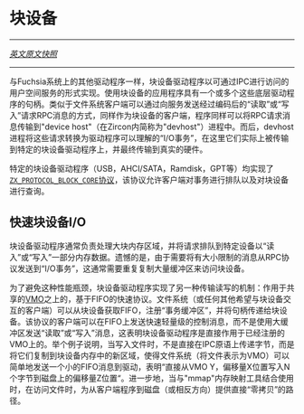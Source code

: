<!-- # Block Devices -->
# 块设备
---

[*英文原文快照*](https://github.com/fuchsia-mirror/docs/blob/f870f0ec91c81c83208425c865ab349abc71fd09/the-book/block_devices.md)

---
<!-- Fuchsia Block device drivers are, like other drivers on the system, implemented
as userspace services which are accessible via IPC. Programs using block devices
will have one or more handles to these underlying drivers. Similar to filesystem
clients, which may send “read” or “write” requests to servers by encoding these
requests within RPC messages, programs may act as clients to block devices, and
may transmit RPC messages to a “device host” (referred to as “devhost” within
Zircon). The devhost process then transforms these requests into
driver-understood “I/O transactions”, where they are actually transmitted to the
particular block device driver, and eventually to real hardware. -->

与Fuchsia系统上的其他驱动程序一样，块设备驱动程序以可通过IPC进行访问的用户空间服务的形式实现。使用块设备的应用程序具有一个或多个这些底层驱动程序的句柄。类似于文件系统客户端可以通过向服务发送经过编码后的“读取”或“写入”请求RPC消息的方式，同样作为块设备的客户端，程序同样可以将RPC请求消息传输到"device host"（在Zircon内简称为"devhost"）进程中。而后，devhost进程将这些请求转换为驱动程序可以理解的“I/O事务”，在这里它们实际上被传输到特定的块设备驱动程序上，并最终传输到真实的硬件。

<!-- Particular block device drivers (USB, AHCI / SATA, Ramdisk, GPT, etc) implement
the [`ZX_PROTOCOL_BLOCK_CORE`
prototol](https://fuchsia.googlesource.com/zircon/+/master/system/public/zircon/device/block.h),
which allows clients to queue transactions and query the block device. -->
特定的块设备驱动程序（USB，AHCI/SATA，Ramdisk，GPT等）均实现了[`ZX_PROTOCOL_BLOCK_CORE`协议](https://github.com/fuchsia-mirror/zircon/blob/master/system/public/zircon/device/block.h)，该协议允许客户端对事务进行排队以及对块设备进行查询。

<!-- ## Fast Block I/O -->
## 快速块设备I/O

<!-- Block device drivers are often responsible for taking large portions of memory,
and queueing requests to a particular device to either “read into” or “write
from” a portion of memory. Unfortunately, as a consequence of transmitting
messages of a limited size from an RPC protocol into an “I/O transaction”,
repeated copying of large buffers is often required to access block devices. -->
块设备驱动程序通常负责处理大块内存区域，并将请求排队到特定设备以“读入”或“写入”一部分内存数据。遗憾的是，由于需要将有大小限制的消息从RPC协议发送到“I/O事务”，这通常需要重复复制大量缓冲区来访问块设备。

<!-- To avoid this performance bottleneck, the block device drivers implement
another mechanism to transmit reads and writes: a fast, FIFO-based protocol
which acts on a shared VMO. Filesystems (or any other client wishing to
interact with a block device) can acquire FIFOs from a block device, register a
“transaction buffer”, and pass handles to VMOs to the block device. Instead of
transmitting “read” or “write” messages with large buffers, a client of this
protocol can instead send a fast, lightweight control message on a FIFO,
indicating that the block device driver should act directly on the
already-registered VMO. For example, when writing to a file, rather than
passing bytes over IPC primitives directly, and copying them to a new location
in the block device’s memory, a filesystem (representing the file as a VMO)
could simply send a small FIFO message indicating “write N bytes directly from
offset X of VMO Y to offset Z on a disk”. When combined with the “mmap”
memory-mapping tools, this provides a “zero-copy” pathway directly from client
programs to disk (or in the other direction) when accessing files. -->
为了避免这种性能瓶颈，块设备驱动程序实现了另一种传输读写的机制：作用于共享的[VMO](/zircon/docs/concepts.md#共享内存-虚拟内存对象vmo)之上的，基于FIFO的快速协议。文件系统（或任何其他希望与块设备交互的客户端）可以从块设备获取FIFO，注册“事务缓冲区”，并将句柄传递给块设备。该协议的客户端可以在FIFO上发送快速轻量级的控制消息，而不是使用大缓冲区发送“读取”或“写入”消息，这表明块设备驱动程序是直接作用于已经注册的VMO上的。举个例子说明，当写入文件时，不是直接在IPC原语上传递字节，而是将它们复制到块设备内存中的新区域，使得文件系统（将文件表示为VMO）可以简单地发送一个小的FIFO消息到驱动，表明“直接从VMO Y，偏移量X位置写入N个字节到磁盘上的偏移量Z位置“。进一步地，当与"mmap"内存映射工具结合使用时，在访问文件时，为从客户端程序到磁盘（或相反方向）提供直接“零拷贝”的路径。